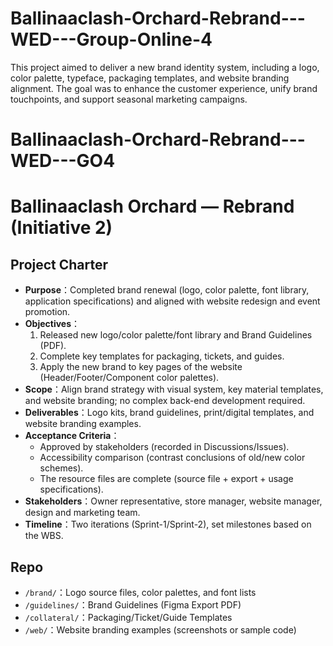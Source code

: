 # Ballinaaclash-Orchard-Rebrand---WED---Group-Online-4
This project aimed to deliver a new brand identity system, including a logo, color palette, typeface, packaging templates, and website branding alignment. The goal was to enhance the customer experience, unify brand touchpoints, and support seasonal marketing campaigns.

# Ballinaaclash-Orchard-Rebrand---WED---GO4

# Ballinaaclash Orchard — Rebrand (Initiative 2)

## Project Charter
- **Purpose**：Completed brand renewal (logo, color palette, font library, application specifications) and aligned with website redesign and event promotion.
- **Objectives**：
  1) Released new logo/color palette/font library and Brand Guidelines (PDF).
  2) Complete key templates for packaging, tickets, and guides.
  3) Apply the new brand to key pages of the website (Header/Footer/Component color palettes).
- **Scope**：Align brand strategy with visual system, key material templates, and website branding; no complex back-end development required.
- **Deliverables**：Logo kits, brand guidelines, print/digital templates, and website branding examples.
- **Acceptance Criteria**：
  - Approved by stakeholders (recorded in Discussions/Issues).
  - Accessibility comparison (contrast conclusions of old/new color schemes).
  - The resource files are complete (source file + export + usage specifications).
- **Stakeholders**：Owner representative, store manager, website manager, design and marketing team.
- **Timeline**：Two iterations (Sprint-1/Sprint-2), set milestones based on the WBS.

## Repo
- `/brand/`：Logo source files, color palettes, and font lists
- `/guidelines/`：Brand Guidelines (Figma Export PDF)
- `/collateral/`：Packaging/Ticket/Guide Templates
- `/web/`：Website branding examples (screenshots or sample code)
